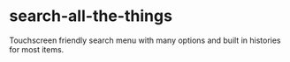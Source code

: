 search-all-the-things
=====================

Touchscreen friendly search menu with many options and built in histories for most items.
